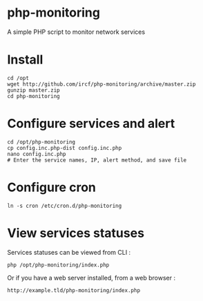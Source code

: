 # php-monitoring
A simple PHP script to monitor network services

# Install
```
cd /opt
wget http://github.com/ircf/php-monitoring/archive/master.zip
gunzip master.zip
cd php-monitoring
```

# Configure services and alert
```
cd /opt/php-monitoring
cp config.inc.php-dist config.inc.php
nano config.inc.php
# Enter the service names, IP, alert method, and save file
```

# Configure cron
```
ln -s cron /etc/cron.d/php-monitoring
```

# View services statuses
Services statuses can be viewed from CLI :
```
php /opt/php-monitoring/index.php
```
Or if you have a web server installed, from a web browser :
```
http://example.tld/php-monitoring/index.php
```
